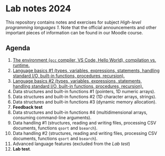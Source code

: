 # Lab notes 2024

This repository contains notes and exercises for subject *High-level programming languages 1*. Note that the official announcements and other important pieces of information can be found in our Moodle course.

## Agenda

1. [The environment (`gcc` compiler, VS Code, Hello World), compilation vs. runtime.](./week-01/README.md)
1. [Language basics #1 (types, variables, expressions, statements, handling standard I/O, built-in functions, procedures, recursion).](./week-02/README.md)
1. [Language basics #2 (types, variables, expressions, statements, handling standard I/O, built-in functions, procedures, recursion).](./week-03/README.md)
1. Data structures and built-in functions #1 (pointers, 1D numeric arrays).
1. Data structures and built-in functions #2 (1D character arrays, strings).
1. Data structures and built-in functions #3 (dynamic memory allocation).
1. **Feedback test**
1. Data structures and built-in functions #4 (multidimensional arrays, consuming command-line arguments).
1. Data handling #1 (structures, reading and writing files, processing CSV documents, functions `qsort` and `bsearch`).
1. Data handling #2 (structures, reading and writing files, processing CSV documents, functions `qsort` and `bsearch`).
1. Advanced language features (excluded from the *Lab test*)
1. **Lab test**.